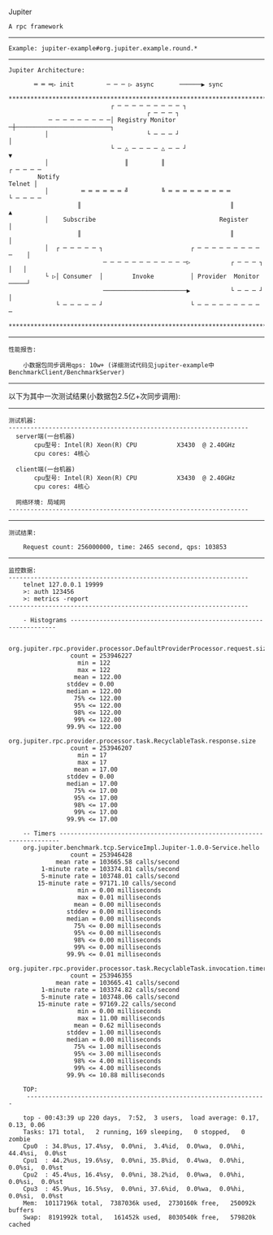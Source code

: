 Jupiter

    A rpc framework

  -------------------------------------------------------------------------------------------------------

    Example: jupiter-example#org.jupiter.example.round.*

  -------------------------------------------------------------------------------------------------------

    Jupiter Architecture:

           ═ ═ ═▷ init         ─ ─ ─ ▷ async       ──────▶ sync
      ***********************************************************************************
                                ┌ ─ ─ ─ ─ ─ ─ ─ ─ ─ ┐
                                          ┌ ─ ─ ─ ┐
               ─ ─ ─ ─ ─ ─ ─ ─ ─│ Registry Monitor ─┼──────────────────────────┐
              │                           └ ─ ─ ─ ┘                            │
                                └ ─ △ ─ ─ ─ ─ △ ─ ─ ┘                          ▼
              │                     ║         ║                           ┌ ─ ─ ─ ─
            Notify                                                          Telnet │
              │         ═ ═ ═ ═ ═ ═ ╝         ╚ ═ ═ ═ ═ ═ ═ ═ ═ ═         └ ─ ─ ─ ─
                       ║                                         ║             ▲
              │    Subscribe                                  Register         │
                       ║                                         ║             │
              │  ┌ ─ ─ ─ ─ ─ ┐                        ┌ ─ ─ ─ ─ ─ ─ ─ ─ ─ ─    │
                              ─ ─ ─ ─ ─ ─ ─ ─ ─ ─ ─ ─▷           ┌ ─ ─ ─ ┐ │   │
              └ ▷│ Consumer  │        Invoke          │ Provider  Monitor ─────┘
                              ───────────────────────▶           └ ─ ─ ─ ┘ │
                 └ ─ ─ ─ ─ ─ ┘                        └ ─ ─ ─ ─ ─ ─ ─ ─ ─ ─
      ***********************************************************************************

  -------------------------------------------------------------------------------------------------------

    性能报告:

        小数据包同步调用qps: 10w+ (详细测试代码见jupiter-example中BenchmarkClient/BenchmarkServer)

  -------------------------------------------------------------------------------------------------------

以下为其中一次测试结果(小数据包2.5亿+次同步调用):

  -------------------------------------------------------------------------------------------------------

    测试机器:
    ------------------------------------------------------------------
      server端(一台机器)
           cpu型号: Intel(R) Xeon(R) CPU           X3430  @ 2.40GHz
           cpu cores: 4核心

      client端(一台机器)
           cpu型号: Intel(R) Xeon(R) CPU           X3430  @ 2.40GHz
           cpu cores: 4核心

      网络环境: 局域网
    ------------------------------------------------------------------

  ------------------------------------------------------------------------------------------------------

    测试结果:

        Request count: 256000000, time: 2465 second, qps: 103853

  ------------------------------------------------------------------------------------------------------

    监控数据:
    ------------------------------------------------------------------
        telnet 127.0.0.1 19999
        >: auth 123456
        >: metrics -report
    ------------------------------------------------------------------

        - Histograms ------------------------------------------------------------------

        org.jupiter.rpc.provider.processor.DefaultProviderProcessor.request.size
                     count = 253946227
                       min = 122
                       max = 122
                      mean = 122.00
                    stddev = 0.00
                    median = 122.00
                      75% <= 122.00
                      95% <= 122.00
                      98% <= 122.00
                      99% <= 122.00
                    99.9% <= 122.00
        org.jupiter.rpc.provider.processor.task.RecyclableTask.response.size
                     count = 253946207
                       min = 17
                       max = 17
                      mean = 17.00
                    stddev = 0.00
                    median = 17.00
                      75% <= 17.00
                      95% <= 17.00
                      98% <= 17.00
                      99% <= 17.00
                    99.9% <= 17.00

        -- Timers ----------------------------------------------------------------------
        org.jupiter.benchmark.tcp.ServiceImpl.Jupiter-1.0.0-Service.hello
                     count = 253946428
                 mean rate = 103665.58 calls/second
             1-minute rate = 103374.81 calls/second
             5-minute rate = 103748.01 calls/second
            15-minute rate = 97171.10 calls/second
                       min = 0.00 milliseconds
                       max = 0.01 milliseconds
                      mean = 0.00 milliseconds
                    stddev = 0.00 milliseconds
                    median = 0.00 milliseconds
                      75% <= 0.00 milliseconds
                      95% <= 0.00 milliseconds
                      98% <= 0.00 milliseconds
                      99% <= 0.00 milliseconds
                    99.9% <= 0.01 milliseconds
        org.jupiter.rpc.provider.processor.task.RecyclableTask.invocation.timer
                     count = 253946355
                 mean rate = 103665.41 calls/second
             1-minute rate = 103374.82 calls/second
             5-minute rate = 103748.06 calls/second
            15-minute rate = 97169.22 calls/second
                       min = 0.00 milliseconds
                       max = 11.00 milliseconds
                      mean = 0.62 milliseconds
                    stddev = 1.00 milliseconds
                    median = 0.00 milliseconds
                      75% <= 1.00 milliseconds
                      95% <= 3.00 milliseconds
                      98% <= 4.00 milliseconds
                      99% <= 4.00 milliseconds
                    99.9% <= 10.88 milliseconds

        TOP:
        ￼------------------------------------------------------------------

        top - 00:43:39 up 220 days,  7:52,  3 users,  load average: 0.17, 0.13, 0.06
        Tasks: 171 total,   2 running, 169 sleeping,   0 stopped,   0 zombie
        Cpu0  : 34.8%us, 17.4%sy,  0.0%ni,  3.4%id,  0.0%wa,  0.0%hi, 44.4%si,  0.0%st
        Cpu1  : 44.2%us, 19.6%sy,  0.0%ni, 35.8%id,  0.4%wa,  0.0%hi,  0.0%si,  0.0%st
        Cpu2  : 45.4%us, 16.4%sy,  0.0%ni, 38.2%id,  0.0%wa,  0.0%hi,  0.0%si,  0.0%st
        Cpu3  : 45.9%us, 16.5%sy,  0.0%ni, 37.6%id,  0.0%wa,  0.0%hi,  0.0%si,  0.0%st
        Mem:  10117196k total,  7387036k used,  2730160k free,   250092k buffers
        Swap:  8191992k total,   161452k used,  8030540k free,   579820k cached

